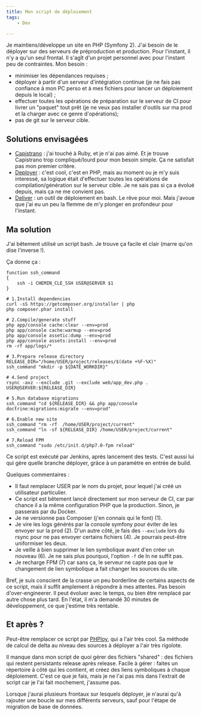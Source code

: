 ```yaml
---
title: Mon script de déploiement
tags:
    - Dev

---
```


Je maintiens/développe un site en PHP (Symfony 2). J'ai besoin de le déployer sur des serveurs de préproduction et production. Pour l'instant, il n'y a qu'un seul frontal. Il s'agît d'un projet personnel avec pour l'instant peu de contraintes. Mon besoin :

* minimiser les dépendances requises ;
* déployer à partir d'un serveur d'intégration continue (je ne fais pas confiance à mon PC perso et à mes fichiers pour lancer un déploiement depuis le local) ;
* effectuer toutes les opérations de préparation sur le serveur de CI pour livrer un "paquet" tout prêt (je ne veux pas installer d'outils sur ma prod et la charger avec ce genre d'opérations);
* pas de git sur le serveur cible.

<!--more-->

## Solutions envisagées

* [Capistrano](http://capistranorb.com/) : j'ai touché à Ruby, et je n'ai pas aimé. Et je trouve Capistrano trop compliqué/lourd pour mon besoin simple. Ça ne satisfait pas mon premier critère.
* [Deployer](http://deployer.org/) : c'est cool, c'est en PHP, mais au moment ou je m'y suis interessé, sa logique était d'effectuer toutes les opérations de compilation/génération sur le serveur cible. Je ne sais pas si ça a évolué depuis, mais ça ne me convient pas.
* [Deliver](https://github.com/gerhard/deliver) : un outil de déploiement en bash. Le rêve pour moi. Mais j'avoue que j'ai eu un peu la flemme de m'y plonger en profondeur pour l'instant.


## Ma solution

J'ai bêtement utilisé un script bash. Je trouve ça facile et clair (marre qu'on dise l'inverse !).

Ça donne ça :

```
function ssh_command
{
    ssh -i CHEMIN_CLE_SSH USER@SERVER $1
}

# 1.Install dependencies
curl -sS https://getcomposer.org/installer | php
php composer.phar install

# 2.Compile/generate stuff
php app/console cache:clear --env=prod
php app/console cache:warmup --env=prod
php app/console assetic:dump --env=prod
php app/console assets:install --env=prod
rm -rf app/logs/*

# 3.Prepare release directory
RELEASE_DIR="/home/USER/project/releases/$(date +%F-%X)"
ssh_command "mkdir -p ${DATE_WORKDIR}"

# 4.Send project
rsync -avz --exclude .git --exclude web/app_dev.php . USER@SERVER:${RELEASE_DIR}

# 5.Run database migrations
ssh_command "cd ${RELEASE_DIR} && php app/console doctrine:migrations:migrate --env=prod"

# 6.Enable new site
ssh_command "rm -rf  /home/USER/project/current"
ssh_command "ln -sf ${RELEASE_DIR} /home/USER/project/current"

# 7.Reload FPM
ssh_command "sudo /etc/init.d/php7.0-fpm reload"

```

Ce script est exécuté par Jenkins, après lancement des tests. C'est aussi lui qui gère quelle branche déployer, gràce à un paramètre en entrée de build.

Quelques commentaires :

* Il faut remplacer USER par le nom du projet, pour lequel j'ai créé un utilisateur particulier.
* Ce script est bêtement lancé directement sur mon serveur de CI, car par chance il a la même configuration PHP que la production. Sinon, je passerais par du Docker.
* Je ne versionne pas Composer (j'en connais qui le font) (1).
* Je vire les logs générés par la console symfony pour éviter de les envoyer sur la prod (2). D'un autre côté, je fais des `--exclude` lors du rsync pour ne pas envoyer certains fichiers (4). Je pourrais peut-être uniformiser les deux.
* Je veille à bien supprimer le lien symbolique avant d'en créer un nouveau (6). Je ne sais plus pourquoi, l'option `-f` de ln ne suffit pas.
* Je recharge FPM (7) car sans ça, le serveur ne capte pas que le changement de lien symbolique a fait changer les sources du site.

Bref, je suis conscient de la crasse un peu borderline de certains aspects de ce script, mais il suffit amplement à répondre à mes attentes. Pas besoin d'over-engineerer. Il peut évoluer avec le temps, ou bien être remplacé par autre chose plus tard. En l'état, il m'a demandé 30 minutes de développement, ce que j'estime très rentable.

## Et après ?

Peut-être remplacer ce script par [PHPloy](http://blog.epoc.fr/2016/05/27/deployer-simplement-ses-projets-avec-phploy/), qui a l'air très cool. Sa méthode de calcul de delta au niveau des sources à déployer a l'air très rigolote.

Il manque dans mon script de quoi gérer des fichiers "shared" : des fichiers qui restent persistants release après release. Facile à gérer : faites un répertoire à côté qui les contient, et créez des liens symboliques à chaque déploiement. C'est ce que je fais, mais je ne l'ai pas mis dans l'extrait de script car je l'ai fait mochement, j'assume pas.

Lorsque j'aurai plusieurs frontaux sur lesquels déployer, je n'aurai qu'à rajouter une boucle sur mes différents serveurs, sauf pour l'étape de migration de base de données.
